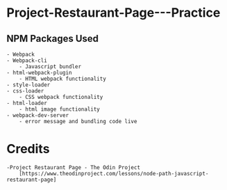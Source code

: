 # Project-Restaurant-Page---Practice

## NPM Packages Used

	- Webpack 
	- Webpack-cli
		- Javascript bundler
	- html-webpack-plugin
		- HTML webpack functionality
	- style-loader
	- css-loader
		- CSS webpack functionality
	- html-loader
		- html image functionality
	- webpack-dev-server
		- error message and bundling code live

# Credits
		
	-Project Restaurant Page - The Odin Project
		[https://www.theodinproject.com/lessons/node-path-javascript-restaurant-page]
		